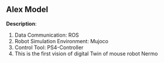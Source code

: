 ## Alex Model

**Description**:

1. Data Communication: ROS
2. Robot Simulation Environment: Mujoco
3. Control Tool: PS4-Controller
4. This is the first vision of digital Twin of mouse robot Nermo